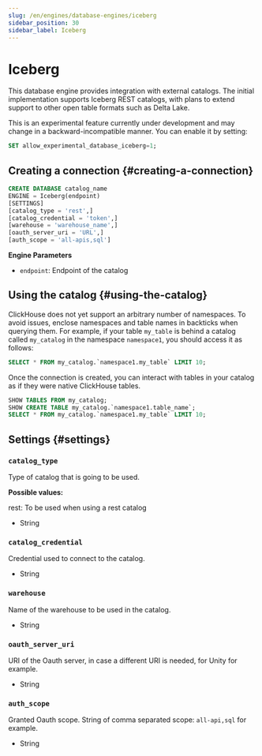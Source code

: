 ```yaml
---
slug: /en/engines/database-engines/iceberg
sidebar_position: 30
sidebar_label: Iceberg
---
```


# Iceberg

This database engine provides integration with external catalogs. The initial implementation supports Iceberg REST catalogs, with plans to extend support to other open table formats such as Delta Lake.

This is an experimental feature currently under development and may change in a backward-incompatible manner. You can enable it by setting:

``` sql
SET allow_experimental_database_iceberg=1;
```

## Creating a connection {#creating-a-connection}
``` sql
CREATE DATABASE catalog_name
ENGINE = Iceberg(endpoint)
[SETTINGS]
[catalog_type = 'rest',]
[catalog_credential = 'token',]  
[warehouse = 'warehouse_name',]
[oauth_server_uri = 'URL',]
[auth_scope = 'all-apis,sql']
```

**Engine Parameters**

- `endpoint`: Endpoint of the catalog


## Using the catalog {#using-the-catalog}
ClickHouse does not yet support an arbitrary number of namespaces. To avoid issues, enclose namespaces and table names in backticks when querying them. For example, if your table `my_table` is behind a catalog called `my_catalog` in the namespace `namespace1`, you should access it as follows:

```sql
SELECT * FROM my_catalog.`namespace1.my_table` LIMIT 10;
```

Once the connection is created, you can interact with tables in your catalog as if they were native ClickHouse tables.

```sql
SHOW TABLES FROM my_catalog;
SHOW CREATE TABLE my_catalog.`namespace1.table_name`;
SELECT * FROM my_catalog.`namespace1.my_table` LIMIT 10;
```

## Settings {#settings}

### `catalog_type`

Type of catalog that is going to be used.

**Possible values:**

rest: To be used when using a rest catalog

- String

### `catalog_credential`

Credential used to connect to the catalog.

- String

### `warehouse`

Name of the warehouse to be used in the catalog.

- String

### `oauth_server_uri`

URI of the Oauth server, in case a different URI is needed, for Unity for example.

- String

### `auth_scope`

Granted Oauth scope. String of comma separated scope: `all-api,sql` for example.

- String
